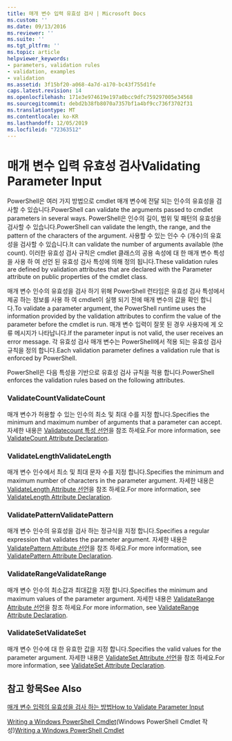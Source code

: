 ```yaml
---
title: 매개 변수 입력 유효성 검사 | Microsoft Docs
ms.custom: ''
ms.date: 09/13/2016
ms.reviewer: ''
ms.suite: ''
ms.tgt_pltfrm: ''
ms.topic: article
helpviewer_keywords:
- parameters, validation rules
- validation, examples
- validation
ms.assetid: 3f15bf20-a068-4a7d-a170-bc43f755d1fe
caps.latest.revision: 14
ms.openlocfilehash: 171e3e974619e197a0bcc9dfc759297005e34568
ms.sourcegitcommit: debd2b38fb8070a7357bf1a4bf9cc736f3702f31
ms.translationtype: MT
ms.contentlocale: ko-KR
ms.lasthandoff: 12/05/2019
ms.locfileid: "72363512"
---
```

# <a name="validating-parameter-input"></a><span data-ttu-id="801d8-102">매개 변수 입력 유효성 검사</span><span class="sxs-lookup"><span data-stu-id="801d8-102">Validating Parameter Input</span></span>

<span data-ttu-id="801d8-103">PowerShell은 여러 가지 방법으로 cmdlet 매개 변수에 전달 되는 인수의 유효성을 검사할 수 있습니다.</span><span class="sxs-lookup"><span data-stu-id="801d8-103">PowerShell can validate the arguments passed to cmdlet parameters in several ways.</span></span>
<span data-ttu-id="801d8-104">PowerShell은 인수의 길이, 범위 및 패턴의 유효성을 검사할 수 있습니다.</span><span class="sxs-lookup"><span data-stu-id="801d8-104">PowerShell can validate the length, the range, and the pattern of the characters of the argument.</span></span>
<span data-ttu-id="801d8-105">사용할 수 있는 인수 수 (개수)의 유효성을 검사할 수 있습니다.</span><span class="sxs-lookup"><span data-stu-id="801d8-105">It can validate the number of arguments available (the count).</span></span>
<span data-ttu-id="801d8-106">이러한 유효성 검사 규칙은 cmdlet 클래스의 공용 속성에 대 한 매개 변수 특성을 사용 하 여 선언 된 유효성 검사 특성에 의해 정의 됩니다.</span><span class="sxs-lookup"><span data-stu-id="801d8-106">These validation rules are defined by validation attributes that are declared with the Parameter attribute on public properties of the cmdlet class.</span></span>

<span data-ttu-id="801d8-107">매개 변수 인수의 유효성을 검사 하기 위해 PowerShell 런타임은 유효성 검사 특성에서 제공 하는 정보를 사용 하 여 cmdlet이 실행 되기 전에 매개 변수의 값을 확인 합니다.</span><span class="sxs-lookup"><span data-stu-id="801d8-107">To validate a parameter argument, the PowerShell runtime uses the information provided by the validation attributes to confirm the value of the parameter before the cmdlet is run.</span></span>
<span data-ttu-id="801d8-108">매개 변수 입력이 잘못 된 경우 사용자에 게 오류 메시지가 나타납니다.</span><span class="sxs-lookup"><span data-stu-id="801d8-108">If the parameter input is not valid, the user receives an error message.</span></span>
<span data-ttu-id="801d8-109">각 유효성 검사 매개 변수는 PowerShell에서 적용 되는 유효성 검사 규칙을 정의 합니다.</span><span class="sxs-lookup"><span data-stu-id="801d8-109">Each validation parameter defines a validation rule that is enforced by PowerShell.</span></span>

<span data-ttu-id="801d8-110">PowerShell은 다음 특성을 기반으로 유효성 검사 규칙을 적용 합니다.</span><span class="sxs-lookup"><span data-stu-id="801d8-110">PowerShell enforces the validation rules based on the following attributes.</span></span>

### <a name="validatecount"></a><span data-ttu-id="801d8-111">ValidateCount</span><span class="sxs-lookup"><span data-stu-id="801d8-111">ValidateCount</span></span>

<span data-ttu-id="801d8-112">매개 변수가 허용할 수 있는 인수의 최소 및 최대 수를 지정 합니다.</span><span class="sxs-lookup"><span data-stu-id="801d8-112">Specifies the minimum and maximum number of arguments that a parameter can accept.</span></span>
<span data-ttu-id="801d8-113">자세한 내용은 [Validatecount 특성 선언](./validatecount-attribute-declaration.md)을 참조 하세요.</span><span class="sxs-lookup"><span data-stu-id="801d8-113">For more information, see [ValidateCount Attribute Declaration](./validatecount-attribute-declaration.md).</span></span>

### <a name="validatelength"></a><span data-ttu-id="801d8-114">ValidateLength</span><span class="sxs-lookup"><span data-stu-id="801d8-114">ValidateLength</span></span>

<span data-ttu-id="801d8-115">매개 변수 인수에서 최소 및 최대 문자 수를 지정 합니다.</span><span class="sxs-lookup"><span data-stu-id="801d8-115">Specifies the minimum and maximum number of characters in the parameter argument.</span></span>
<span data-ttu-id="801d8-116">자세한 내용은 [ValidateLength Attribute 선언](./validatelength-attribute-declaration.md)을 참조 하세요.</span><span class="sxs-lookup"><span data-stu-id="801d8-116">For more information, see [ValidateLength Attribute Declaration](./validatelength-attribute-declaration.md).</span></span>

### <a name="validatepattern"></a><span data-ttu-id="801d8-117">ValidatePattern</span><span class="sxs-lookup"><span data-stu-id="801d8-117">ValidatePattern</span></span>

<span data-ttu-id="801d8-118">매개 변수 인수의 유효성을 검사 하는 정규식을 지정 합니다.</span><span class="sxs-lookup"><span data-stu-id="801d8-118">Specifies a regular expression that validates the parameter argument.</span></span>
<span data-ttu-id="801d8-119">자세한 내용은 [ValidatePattern Attribute 선언](./validatepattern-attribute-declaration.md)을 참조 하세요.</span><span class="sxs-lookup"><span data-stu-id="801d8-119">For more information, see [ValidatePattern Attribute Declaration](./validatepattern-attribute-declaration.md).</span></span>

### <a name="validaterange"></a><span data-ttu-id="801d8-120">ValidateRange</span><span class="sxs-lookup"><span data-stu-id="801d8-120">ValidateRange</span></span>

<span data-ttu-id="801d8-121">매개 변수 인수의 최소값과 최대값을 지정 합니다.</span><span class="sxs-lookup"><span data-stu-id="801d8-121">Specifies the minimum and maximum values of the parameter argument.</span></span>
<span data-ttu-id="801d8-122">자세한 내용은 [ValidateRange Attribute 선언](./validaterange-attribute-declaration.md)을 참조 하세요.</span><span class="sxs-lookup"><span data-stu-id="801d8-122">For more information, see [ValidateRange Attribute Declaration](./validaterange-attribute-declaration.md).</span></span>

### <a name="validateset"></a><span data-ttu-id="801d8-123">ValidateSet</span><span class="sxs-lookup"><span data-stu-id="801d8-123">ValidateSet</span></span>

<span data-ttu-id="801d8-124">매개 변수 인수에 대 한 유효한 값을 지정 합니다.</span><span class="sxs-lookup"><span data-stu-id="801d8-124">Specifies the valid values for the parameter argument.</span></span>
<span data-ttu-id="801d8-125">자세한 내용은 [ValidateSet Attribute 선언](./validateset-attribute-declaration.md)을 참조 하세요.</span><span class="sxs-lookup"><span data-stu-id="801d8-125">For more information, see [ValidateSet Attribute Declaration](./validateset-attribute-declaration.md).</span></span>

## <a name="see-also"></a><span data-ttu-id="801d8-126">참고 항목</span><span class="sxs-lookup"><span data-stu-id="801d8-126">See Also</span></span>

[<span data-ttu-id="801d8-127">매개 변수 입력의 유효성을 검사 하는 방법</span><span class="sxs-lookup"><span data-stu-id="801d8-127">How to Validate Parameter Input</span></span>](./how-to-validate-parameter-input.md)

<span data-ttu-id="801d8-128">[Writing a Windows PowerShell Cmdlet](./writing-a-windows-powershell-cmdlet.md)(Windows PowerShell Cmdlet 작성)</span><span class="sxs-lookup"><span data-stu-id="801d8-128">[Writing a Windows PowerShell Cmdlet](./writing-a-windows-powershell-cmdlet.md)</span></span>
